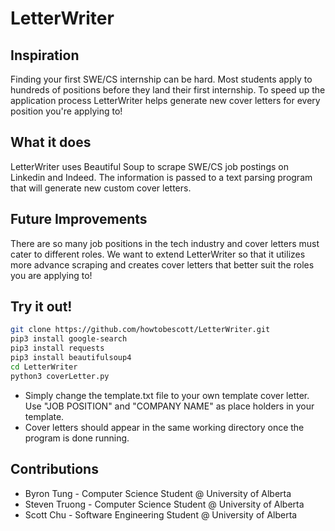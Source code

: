 # LetterWriter
## Inspiration
Finding your first SWE/CS internship can be hard. Most students apply to hundreds of positions before they land their first internship. To speed up the application process LetterWriter helps generate new cover letters for every position you're applying to!

## What it does
LetterWriter uses Beautiful Soup to scrape SWE/CS job postings on Linkedin and Indeed. The information is passed to a text parsing program that will generate new custom cover letters.

## Future Improvements
There are so many job positions in the tech industry and cover letters must cater to different roles. We want to extend LetterWriter so that it utilizes more advance scraping and creates cover letters that better suit the roles you are applying to!

## Try it out!
```bash
git clone https://github.com/howtobescott/LetterWriter.git
pip3 install google-search
pip3 install requests
pip3 install beautifulsoup4
cd LetterWriter
python3 coverLetter.py
```
* Simply change the template.txt file to your own template cover letter. Use "JOB POSITION" and "COMPANY NAME" as place holders in your template.
* Cover letters should appear in the same working directory once the program is done running.

## Contributions
* Byron Tung - Computer Science Student @ University of Alberta
* Steven Truong - Computer Science Student @ University of Alberta
* Scott Chu - Software Engineering Student @ University of Alberta
